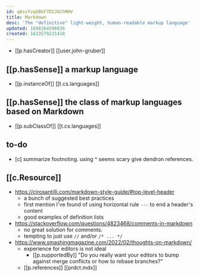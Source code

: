 ```yaml
---
id: qAssYvqbBkF7D2JGChMHV
title: Markdown
desc: 'The "definitive" light-weight, human-readable markup language'
updated: 1698164596026
created: 1633579231418
---
```


- [[p.hasCreator]] [[user.john-gruber]]

## [[p.hasSense]] a markup language

- [[p.instanceOf]] [[t.cs.languages]] 

## [[p.hasSense]] the class of markup languages based on Markdown

- [[p.subClassOf]] [[t.cs.languages]]

## to-do

- [c] summarize footnoting. using ^ seems scary give dendron references.

## [[c.Resource]]

- https://cirosantilli.com/markdown-style-guide/#top-level-header
  - a bunch of suggested best practices
  - first mention I've found of using horizontal rule `---` to end a header's content
  - good examples of definition lists
- https://stackoverflow.com/questions/4823468/comments-in-markdown
  - no great solution for comments. 
  - tempting to just use `//` and/or `/* ... */`
- https://www.smashingmagazine.com/2022/02/thoughts-on-markdown/
  - experience for editors is not ideal
    - [[p.supportedBy]] "Do you really want your editors to bump against merge conflicts or how to rebase branches?"
  - [[p.references]] [[prdct.mdx]]